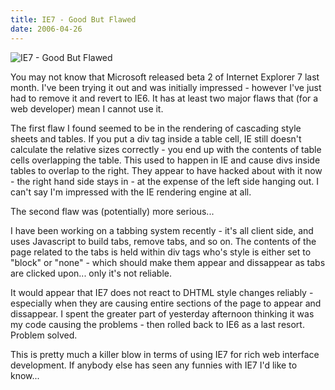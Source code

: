 ```yaml
---
title: IE7 - Good But Flawed
date: 2006-04-26
---
```


![IE7 - Good But Flawed](https://source.unsplash.com/l7dbl-sUg3k/1600x900)

You may not know that Microsoft released beta 2 of Internet Explorer 7 last month. I've been trying it out and was initially impressed - however I've just had to remove it and revert to IE6. It has at least two major flaws that (for a web developer) mean I cannot use it.

The first flaw I found seemed to be in the rendering of cascading style sheets and tables. If you put a div tag inside a table cell, IE still doesn't calculate the relative sizes correctly - you end up with the contents of table cells overlapping the table. This used to happen in IE and cause divs inside tables to overlap to the right. They appear to have hacked about with it now - the right hand side stays in - at the expense of the left side hanging out. I can't say I'm impressed with the IE rendering engine at all.

The second flaw was (potentially) more serious...

I have been working on a tabbing system recently - it's all client side, and uses Javascript to build tabs, remove tabs, and so on. The contents of the page related to the tabs is held within div tags who's style is either set to "block" or "none" - which should make them appear and dissappear as tabs are clicked upon... only it's not reliable.

It would appear that IE7 does not react to DHTML style changes reliably - especially when they are causing entire sections of the page to appear and dissappear. I spent the greater part of yesterday afternoon thinking it was my code causing the problems - then rolled back to IE6 as a last resort. Problem solved.

This is pretty much a killer blow in terms of using IE7 for rich web interface development. If anybody else has seen any funnies with IE7 I'd like to know...